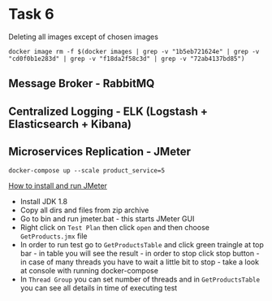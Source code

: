 # Task 6

Deleting all images except of chosen images
```
docker image rm -f $(docker images | grep -v "1b5eb721624e" | grep -v "cd0f0b1e283d" | grep -v "f18da2f58c3d" | grep -v "72ab4137bd85")
```

## Message Broker - RabbitMQ


## Centralized Logging - ELK (Logstash + Elasticsearch + Kibana)


## Microservices Replication - JMeter

```
docker-compose up --scale product_service=5
```

[How to install and run JMeter](https://www.guru99.com/guide-to-install-jmeter.html)

* Install JDK 1.8
* Copy all dirs and files from zip archive
* Go to bin and run jmeter.bat - this starts JMeter GUI
* Right click on `Test Plan` then click `open` and then choose `GetProducts.jmx` file
* In order to run test go to `GetProductsTable` and click green traingle at top bar - in table you will see the result - in order to stop click stop button - in case of many threads you have to wait a little bit to stop - take a look at console with running docker-compose
* In `Thread Group` you can set number of threads and in `GetProductsTable` you can see all details in time of executing test
